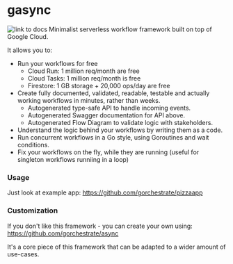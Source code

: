 # gasync
![link to docs](https://avatars.githubusercontent.com/u/73880988?s=200&u=4836092ec2bbec14ecd6597f41d4e69c9061309f&v=1)
Minimalist serverless workflow framework built on top of Google Cloud.

It allows you to:
* Run your workflows for free
  * Cloud Run: 1 million req/month are free
  * Cloud Tasks: 1 million req/month is free
  * Firestore: 1 GB storage + 20,000 ops/day are free
* Create fully documented, validated, readable, testable and actually working workflows in minutes, rather than weeks.
  * Autogenerated type-safe API to handle incoming events.
  * Autogenerated Swagger documentation for API above.
  * Autogenerated Flow Diagram to validate logic with stakeholders.
* Understand the logic behind your workflows by writing them as a code.
* Run concurrent workflows in a Go style, using Goroutines and wait conditions.
* Fix your workflows on the fly, while they are running  (useful for singleton workflows runniing in a loop)

### Usage
Just look at example app: https://github.com/gorchestrate/pizzaapp

### Customization
If you don't like this framework - you can create your own using: https://github.com/gorchestrate/async

It's a core piece of this framework that can be adapted to a wider amount of use-cases.
